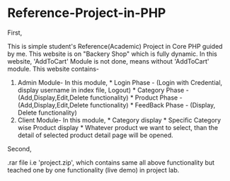 # Reference-Project-in-PHP

First,

This is simple student's Reference(Academic) Project in Core PHP guided by me. 
This website is on "Backery Shop" which is fully dynamic. 
In this website, 'AddToCart' Module is not done, means without 'AddToCart' module.
This website contains- 
  1. Admin Module- 
           In this module,
              * Login Phase     - (Login with Credential, display username in index file, Logout)
              * Category Phase  - (Add,Display,Edit,Delete functionality)
              * Product Phase   - (Add,Display,Edit,Delete functionality)
              * FeedBack Phase  - (Display, Delete functionality)
  2. Client Module-
           In this module,
              * Category display
              * Specific Category wise Product display
              * Whatever product we want to select, than the detail of selected product detail page will be opened.
              
  
  Second,
  
  .rar file i.e 'project.zip', which contains same all above functionality but teached one by one functionality (live demo) in project lab.
